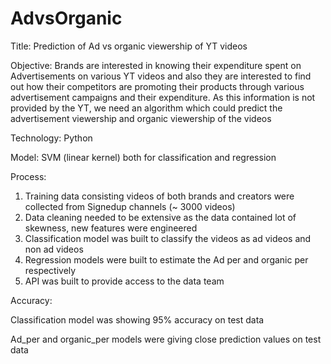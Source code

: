 # AdvsOrganic
Title: Prediction of Ad vs organic viewership of YT videos

Objective: Brands are interested in knowing their expenditure spent on Advertisements on various YT videos and also they are interested to
           find out how their competitors are promoting their products through various advertisement campaigns and their expenditure. As 
           this information is not provided by the YT, we need an algorithm which could predict the advertisement viewership and organic 
           viewership of the videos
           
Technology: Python

Model: SVM (linear kernel) both for classification and regression

Process:
1. Training data consisting videos of both brands and creators were collected from Signedup channels (~ 3000 videos)
2. Data cleaning needed to be extensive as the data contained lot of skewness, new features were engineered
3. Classification model was built to classify the videos as ad videos and non ad videos
4. Regression models were built to estimate the Ad per and organic per respectively
5. API was built to provide access to the data team

Accuracy:

 Classification model was showing 95% accuracy on test data
 
 Ad_per and organic_per models were giving close prediction values on test data
 
 
 
